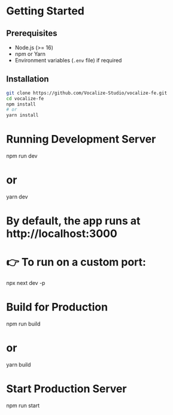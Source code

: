 # Getting Started

## Prerequisites

- Node.js (>= 16)
- npm or Yarn
- Environment variables (`.env` file) if required

## Installation

```bash
git clone https://github.com/Vocalize-Studio/vocalize-fe.git
cd vocalize-fe
npm install
# or
yarn install
```

# Running Development Server

npm run dev

# or

yarn dev

# By default, the app runs at http://localhost:3000

# 👉 To run on a custom port:

npx next dev -p <port number>

# Build for Production

npm run build

# or

yarn build

# Start Production Server

npm run start
